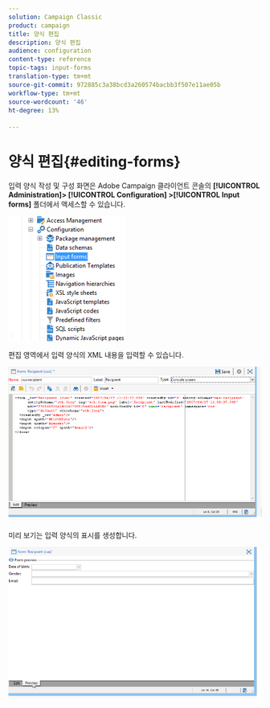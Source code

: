 ```yaml
---
solution: Campaign Classic
product: campaign
title: 양식 편집
description: 양식 편집
audience: configuration
content-type: reference
topic-tags: input-forms
translation-type: tm+mt
source-git-commit: 972885c3a38bcd3a260574bacbb3f507e11ae05b
workflow-type: tm+mt
source-wordcount: '46'
ht-degree: 13%

---
```



# 양식 편집{#editing-forms}

입력 양식 작성 및 구성 화면은 Adobe Campaign 클라이언트 콘솔의 **[!UICONTROL Administration]> [!UICONTROL Configuration] >[!UICONTROL Input forms]** 폴더에서 액세스할 수 있습니다.

![](assets/d_ncs_integration_form_arbo.png)

편집 영역에서 입력 양식의 XML 내용을 입력할 수 있습니다.

![](assets/d_ncs_integration_form_edit.png)

미리 보기는 입력 양식의 표시를 생성합니다.

![](assets/d_ncs_integration_form_preview.png)

